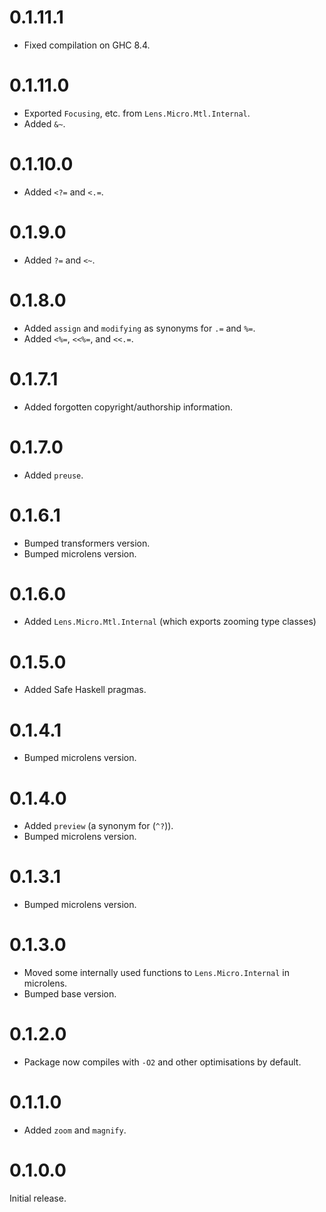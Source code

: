 # 0.1.11.1

* Fixed compilation on GHC 8.4.

# 0.1.11.0

* Exported `Focusing`, etc. from `Lens.Micro.Mtl.Internal`.
* Added `&~`.

# 0.1.10.0

* Added `<?=` and `<.=`.

# 0.1.9.0

* Added `?=` and `<~`.

# 0.1.8.0

* Added `assign` and `modifying` as synonyms for `.=` and `%=`.
* Added `<%=`, `<<%=`, and `<<.=`.

# 0.1.7.1

* Added forgotten copyright/authorship information.

# 0.1.7.0

* Added `preuse`.

# 0.1.6.1

* Bumped transformers version.
* Bumped microlens version.

# 0.1.6.0

* Added `Lens.Micro.Mtl.Internal` (which exports zooming type classes)

# 0.1.5.0

* Added Safe Haskell pragmas.

# 0.1.4.1

* Bumped microlens version.

# 0.1.4.0

* Added `preview` (a synonym for (`^?`)).
* Bumped microlens version.

# 0.1.3.1

* Bumped microlens version.

# 0.1.3.0

* Moved some internally used functions to `Lens.Micro.Internal` in microlens.
* Bumped base version.

# 0.1.2.0

* Package now compiles with `-O2` and other optimisations by default.

# 0.1.1.0

* Added `zoom` and `magnify`.

# 0.1.0.0

Initial release.
